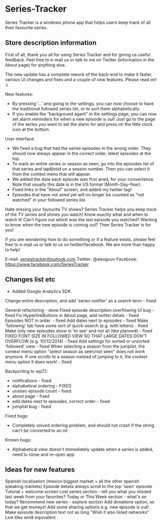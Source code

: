 Series-Tracker
==============

Series Tracker is a windows phone app that helps users keep track of all their favourite series.

Store description information
------------------------------

First of all, thank you all for using Series Tracker and for giving us useful feedback. Feel free to e-mail us or talk to me on Twitter (information in the About page) for anything else.

The new update has a complete rework of the back-end to make it faster, various UI changes and fixes and a couple of new features. Please read on! :)

New features:
- By pressing '...' and going to the settings, you can now choose to have the traditional followed series list, or to sort them alphabetically.
- If you enable the "background agent" in the settings page, you can now set alarm reminders for when a new episode is out! Just go to the page of the series you want to set the alarm for and press on the little clock icon at the bottom.

User interface:
- We fixed a bug that had the series episodes in the wrong order. They should now always appear in the correct order, latest episodes at the top.
- To mark an entire series or season as seen, go into the episodes list of that series and tap&hold on a season number. Then you can select it from the context menu that will appear.
- We added the date each episode was first aired, for your convenience. Note that usually this date is in the US format (Month-Day-Year).
- Fixed links in the "About" screen, and added my twitter tag!
- Episodes that have not aired yet will no longer be counted as "not watched" in your followed series list.


Hate missing your favourite TV shows? Series Tracker helps you keep track of the TV series and shows you watch! Know exactly what and when to watch it! Can't figure out which was the last episode you watched? Wanting to know when the new episode is coming out? Then Series Tracker is for you!

If you are wondering how to do something or if a feature exists, please feel free to e-mail us or talk to us on twitter/facebook. We are more than happy to help!

E-mail: seriestracker@outlook.com
Twitter: @alexgouv
Facebook: https://www.facebook.com/SeriesTracker

Changes list etc
---------------------

* Added Google Analytics SDK.

Change entire description, and add 'series notifier' as a search term - fixed

General refactoring - done
Fixed episode description overflowing UI bug - fixed
Fix HyperlinkButtons in About page, add twitter detals - fixed
Episodes NOT in order. - fixed
Add dates next to episodes - fixed
Make 'following' tab have some sort of quick-search (e.g. with letters) - fixed
Make only new episodes show in 'to see' and not all (like planned) - fixed
FIXED FONT SIZE IN FOLLOWED VIEW SO THAT LARGE DATES DON'T OVERFLOW (e.g. 10/13/2014) - fixed
Add settings for sorted or unsorted 'followed' view - fixed
When selecting a season from the jumplist, the context menu option "select season as seen/not seen" does not work anymore. If one scrolls to a season instead of jumping to it, the context menu option it does work! - fixed

Backporting to wp7.1:
- notifications - fixed
- alphabetical ordering - FIXED
- unseen episode count - fixed
- about page - fixed
- add dates next to episodes, correct order - fixed
- jumplist bug - fixed

Fixed bugs:
- Completely solved ordering problem, and should not crash if the string can't be converted to an int

Known bugs:
- Alphabetical view doesn't immediately update when a series is added, need to close and re-open app

Ideas for new features
-------------------------

Spanish localisation (mexico biggest market + all the other spanish speaking markets)
Episode details always scroll to the top 'seen' episode
Tutorial + welcome screen
Lost series section - tell you what you missed last week from your favorites?
Today or This Week section - what's on today?
Recommend new series - explore section
Add donations option, so that we get moneyz!
Add some sharing options e.g. new episode is out!
Make episode description text not as long
"Wish it also listed networks"
Live tiles
win8 equivalent